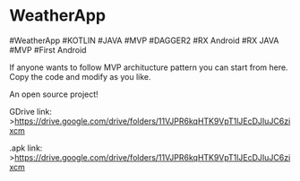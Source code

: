# WeatherApp
#WeatherApp #KOTLIN #JAVA #MVP #DAGGER2 #RX Android #RX JAVA #MVP #First Android

If anyone wants to follow MVP architucture pattern you can start from here. Copy the code and modify as you like.

An open source project!

GDrive link: >https://drive.google.com/drive/folders/11VJPR6kqHTK9VpT1lJEcDJIuJC6zixcm

.apk link: >https://drive.google.com/drive/folders/11VJPR6kqHTK9VpT1lJEcDJIuJC6zixcm

